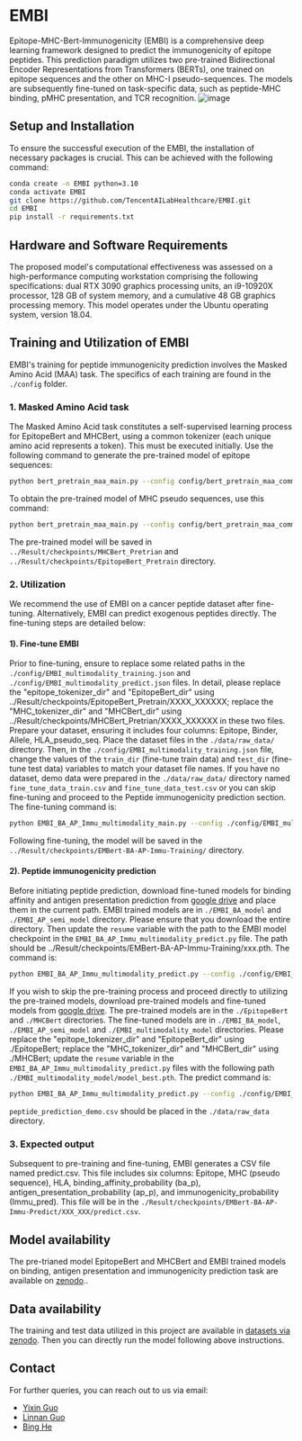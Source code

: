 # EMBI
Epitope-MHC-Bert-Immunogenicity (EMBI) is a comprehensive deep learning framework designed to predict the immunogenicity of epitope peptides. This prediction paradigm utilizes two pre-trained Bidirectional Encoder Representations from Transformers (BERTs), one trained on epitope sequences and the other on MHC-I pseudo-sequences. The models are subsequently fine-tuned on task-specific data, such as peptide-MHC binding, pMHC presentation, and TCR recognition.
![image](https://github.com/TencentAILabHealthcare/EMBI/blob/master/workflow/workflow.jpg)
## Setup and Installation
To ensure the successful execution of the EMBI, the installation of necessary packages is crucial. This can be achieved with the following command:
```bash
conda create -n EMBI python=3.10
conda activate EMBI
git clone https://github.com/TencentAILabHealthcare/EMBI.git
cd EMBI
pip install -r requirements.txt
```
## Hardware and Software Requirements
The proposed model's computational effectiveness was assessed on a high-performance computing workstation comprising the following specifications: dual RTX 3090 graphics processing units, an i9-10920X processor, 128 GB of system memory, and a cumulative 48 GB graphics processing memory. This model operates under the Ubuntu operating system, version 18.04.
## Training and Utilization of EMBI
EMBI's training for peptide immunogenicity prediction involves the Masked Amino Acid (MAA) task. The specifics of each training are found in the `./config` folder.
### 1. Masked Amino Acid task
The Masked Amino Acid task constitutes a self-supervised learning process for EpitopeBert and MHCBert, using a common tokenizer (each unique amino acid represents a token). This must be executed initially. 
Use the following command to generate the pre-trained model of epitope sequences:
```bash
python bert_pretrain_maa_main.py --config config/bert_pretrain_maa_common_Epitope.json
```
To obtain the pre-trained model of MHC pseudo sequences, use this command:
```bash
python bert_pretrain_maa_main.py --config config/bert_pretrain_maa_common_MHC.json
```
The pre-trained model will be saved in `../Result/checkpoints/MHCBert_Pretrian` and `../Result/checkpoints/EpitopeBert_Pretrain` directory. 
### 2. Utilization
We recommend the use of EMBI on a cancer peptide dataset after fine-tuning. Alternatively, EMBI can predict exogenous peptides directly. The fine-tuning steps are detailed below:
#### 1). Fine-tune EMBI
 Prior to fine-tuning, ensure to replace some related paths in the `./config/EMBI_multimodality_training.json` and `./config/EMBI_multimodality_predict.json` files. In detail, please replace the "epitope_tokenizer_dir" and "EpitopeBert_dir" using ../Result/checkpoints/EpitopeBert_Pretrain/XXXX_XXXXXX; replace the "MHC_tokenizer_dir" and "MHCBert_dir" using ../Result/checkpoints/MHCBert_Pretrian/XXXX_XXXXXX in these two files. Prepare your dataset, ensuring it includes four columns: Epitope, Binder, Allele, HLA_pseudo_seq. Place the dataset files in the `./data/raw_data/` directory. Then, in the `./config/EMBI_multimodality_training.json` file, change the values of the `train_dir` (fine-tune train data) and `test_dir` (fine-tune test data) variables to match your dataset file names. If you have no dataset, demo data were prepared in the `./data/raw_data/` directory named `fine_tune_data_train.csv` and `fine_tune_data_test.csv` or you can skip fine-tuning and proceed to the Peptide immunogenicity prediction section. The fine-tuning command is:
 ```bash
 python EMBI_BA_AP_Immu_multimodality_main.py --config ./config/EMBI_multimodality_training.json
 ```
 Following fine-tuning, the model will be saved in the `../Result/checkpoints/EMBert-BA-AP-Immu-Training/` directory.
 #### 2). Peptide immunogenicity prediction
 Before initiating peptide prediction, download fine-tuned models for binding affinity and antigen presentation prediction from [google drive](https://drive.google.com/drive/folders/1PcfRcw0nIeUsDAg-f0AVxAgBFgqKpJ3i?usp=sharing) and place them in the current path. EMBI trained models are in `./EMBI_BA_model` and `./EMBI_AP_semi_model` directory. Please ensure that you download the entire directory. Then update the `resume` variable with the path to the EMBI model checkpoint in the `EMBI_BA_AP_Immu_multimodality_predict.py` file. The path should be ../Result/checkpoints/EMBert-BA-AP-Immu-Training/xxx.pth. The command is: 
 ```bash
 python EMBI_BA_AP_Immu_multimodality_predict.py --config ./config/EMBI_multimodality_predict.json --pf peptide_prediction_demo.csv
 ```
 If you wish to skip the pre-training process and proceed directly to utilizing the pre-trained models, download pre-trained models and fine-tuned models from [google drive](https://drive.google.com/drive/folders/1PcfRcw0nIeUsDAg-f0AVxAgBFgqKpJ3i?usp=sharing). The pre-trained models are in the `./EpitopeBert` and `./MHCBert` directories. The fine-tuned models are in `./EMBI_BA_model`, `./EMBI_AP_semi_model` and `./EMBI_multimodality_model` directories. Please replace the "epitope_tokenizer_dir" and "EpitopeBert_dir" using ./EpitopeBert; replace the "MHC_tokenizer_dir" and "MHCBert_dir" using ./MHCBert; update the `resume`  variable in the `EMBI_BA_AP_Immu_multimodality_predict.py` files with the following path `./EMBI_multimodality_model/model_best.pth`. The predict command is:
 ```bash
 python EMBI_BA_AP_Immu_multimodality_predict.py --config ./config/EMBI_multimodality_predict.json --pf peptide_prediction_demo.csv
 ```
 `peptide_prediction_demo.csv` should be placed in the `./data/raw_data` directory.
 ### 3. Expected output
 Subsequent to pre-training and fine-tuning, EMBI generates a CSV file named predict.csv. This file includes six columns: Epitope, MHC (pseudo sequence), HLA, binding_affinity_probability (ba_p), antigen_presentation_probability (ap_p), and immunogenicity_probability (Immu_pred). This file will be in the `./Result/checkpoints/EMBert-BA-AP-Immu-Predict/XXX_XXX/predict.csv`.
## Model availability
The pre-trianed model EpitopeBert and MHCBert and EMBI trained models on binding, antigen presentation and immunogenicity prediction task are available on [zenodo](https://zenodo.org/records/12561108?token=eyJhbGciOiJIUzUxMiJ9.eyJpZCI6ImE4ODE0ZGM2LWQzMWMtNGFiYS04MDBkLTJhODc0NzFlZWE3MCIsImRhdGEiOnt9LCJyYW5kb20iOiI3MmJjYTkzMDJjYWU3MTZiMjQzZmE1OTIyODQzZGVmNCJ9.HCLhQvucZAbO1_ifHk89GlTJ6YT52w42Bw1w8dkKo8iEZI5GqPML1SUiQGx9PAhuEOiWquuPf0FN1LSQ_pcXCQ).. 
## Data availability
The training and test data utilized in this project are available in [datasets via zenodo](https://zenodo.org/records/12801495?token=eyJhbGciOiJIUzUxMiJ9.eyJpZCI6IjRlZmVlYTljLTU3MTAtNGU5YS1iYzYxLTNkNjQyZTY4MzM4OSIsImRhdGEiOnt9LCJyYW5kb20iOiJjZTFlNjVjYzAxODY4NjA0MzgxNzYyYWQzNzdmYjQ5NCJ9.wlS6wLdZday_l2gmAvvxMZIu0jwm_HRfVQa6gqc7DS-dueb898KaGywdxW91NJK9GSfKLT8XDxVr0xH9RRXp-g). Then you can directly run the model following above instructions.
## Contact
For further queries, you can reach out to us via email:
- [Yixin Guo](mailto:yixinguo.19@intl.zju.edu.cn)
- [Linnan Guo](mailto:guolinnan@zju.edu.cn)
- [Bing He](mailto:hebinghb@gmail.com)
